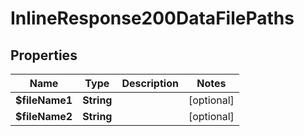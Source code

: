 # InlineResponse200DataFilePaths

## Properties
Name | Type | Description | Notes
------------ | ------------- | ------------- | -------------
**$fileName1** | **String** |  |  [optional]
**$fileName2** | **String** |  |  [optional]

